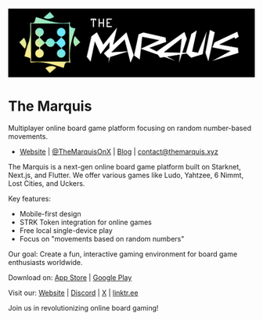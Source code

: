 ![The Marquis Logo](./themarquis.png)

# The Marquis
Multiplayer online board game platform focusing on random number-based movements.

* [Website](https://themarquis.xyz) | [@TheMarquisOnX](https://twitter.com/TheMarquisOnX) | [Blog](https://medium.com/themarquis) | contact@themarquis.xyz

The Marquis is a next-gen online board game platform built on Starknet, Next.js, and Flutter. We offer various games like Ludo, Yahtzee, 6 Nimmt, Lost Cities, and Uckers.

Key features:
- Mobile-first design
- STRK Token integration for online games
- Free local single-device play
- Focus on "movements based on random numbers"

Our goal: Create a fun, interactive gaming environment for board game enthusiasts worldwide.

Download on:
[App Store](https://apple.co/4ewOFAG) | [Google Play](https://bit.ly/GooglePlay_TheMarquis)

Visit our:
[Website](https://themarquis.xyz/login) | [Discord](https://discord.gg/NXm5FNxU) | [X](https://x.com/TheMarquisOnX) | [linktr.ee](https://linktr.ee/themarquis_)


Join us in revolutionizing online board gaming!
